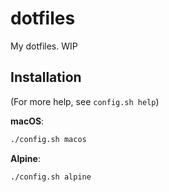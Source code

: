# dotfiles

My dotfiles. WIP

## Installation

(For more help, see `config.sh help`)

**macOS**:

```bash
./config.sh macos
```

**Alpine**:

```bash
./config.sh alpine
```